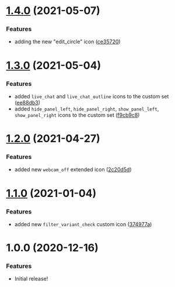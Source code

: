 # [1.4.0](https://github.com/tyler-technologies/tyler-icons/compare/v1.3.0...v1.4.0) (2021-05-07)


### Features

* adding the new "edit_circle" icon ([ce35720](https://github.com/tyler-technologies/tyler-icons/commit/ce35720c05ab2bd1451baf353846391c84cbe281))



# [1.3.0](https://github.com/tyler-technologies/tyler-icons/compare/v1.1.0...v1.3.0) (2021-05-04)


### Features

* added `live_chat` and `live_chat_outline` icons to the custom set ([ee88db3](https://github.com/tyler-technologies/tyler-icons/commit/ee88db37e5fc8f3c52c8f5ee16a7660a5f9ce79c))
* added `hide_panel_left`, `hide_panel_right`, `show_panel_left`, `show_panel_right` icons to the custom set ([f9cb9c8](https://github.com/tyler-technologies/tyler-icons/pull/3/commits/f9cb9c823941ea62338ad5d151ccd8c0ee220e73))


# [1.2.0](https://github.com/tyler-technologies/tyler-icons/compare/v1.1.0...v1.2.0) (2021-04-27)

### Features

* added new `webcam_off` extended icon ([2c20d5d](https://github.com/tyler-technologies/tyler-icons/commit/2c20d5da73d2bdd1cb927f1e10eab61070628c61))



# [1.1.0](https://github.com/tyler-technologies/tyler-icons/compare/v1.0.0...v1.1.0) (2021-01-04)


### Features

* added new `filter_variant_check` custom icon ([374977a](https://github.com/tyler-technologies/tyler-icons/commit/374977a3e62db38632802428eb6e9e1fc2980067))



# 1.0.0 (2020-12-16)


### Features

* Initial release!





